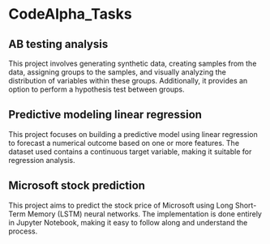 # CodeAlpha_Tasks
## AB testing analysis
This project involves generating synthetic data, creating samples from the data, assigning groups to the samples, and visually analyzing the distribution of variables within these groups. Additionally, it provides an option to perform a hypothesis test between groups.
## Predictive modeling linear regression
This project focuses on building a predictive model using linear regression to forecast a numerical outcome based on one or more features. The dataset used contains a continuous target variable, making it suitable for regression analysis.
## Microsoft stock prediction
This project aims to predict the stock price of Microsoft using Long Short-Term Memory (LSTM) neural networks. The implementation is done entirely in Jupyter Notebook, making it easy to follow along and understand the process.
